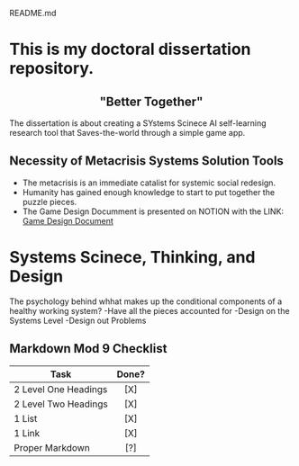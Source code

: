 README.md
# This is my doctoral dissertation repository. 
<h2 align="center">"Better Together"</h2>
The dissertation is about creating a SYstems Scinece AI self-learning research tool that Saves-the-world through a simple game app.

## Necessity of Metacrisis Systems Solution Tools
- The metacrisis is an immediate catalist for systemic social redesign.
- Humanity has gained enough knowledge to start to put together the puzzle pieces.
- The Game Design Documment is presented on NOTION with the
  LINK: [Game Design Document](https://savetheworldgame.notion.site/Game-Design-Document-96e93acd57154301b08344fb2cd9db16?pvs=4)

# Systems Scinece, Thinking, and Design
The psychology behind whhat makes up the conditional components of a healthy working system?
  -Have all the pieces accounted for
  -Design on the Systems Level 
  -Design out Problems

## Markdown Mod 9 Checklist

| **Task**                          | Done? |
|-----------------------------------|:----------:|
| 2 Level One Headings              | [X]        |
| 2 Level Two Headings              | [X]        |
| 1 List                            | [X]        |
| 1 Link                            | [X]        |
| Proper Markdown                   | [?]        |

 
